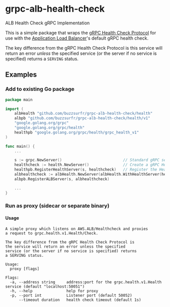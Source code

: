 # grpc-alb-health-check
ALB Health Check gRPC Implementation

This is a simple package that wraps the [gRPC Health Check Protocol](https://github.com/grpc/grpc/blob/master/doc/health-checking.md) for use with the [Application Load Balancer](https://aws.amazon.com/elasticloadbalancing/application-load-balancer/)'s default gRPC health check.

The key difference from the gRPC Health Check Protocol is this service will return an error _unless_ the specified service (or the server if no service is specified) returns a `SERVING` status.

## Examples

### Add to existing Go package

```go
package main

import (
	albHealth "github.com/buzzsurfr/grpc-alb-health-check/health"
	albpb "github.com/buzzsurfr/grpc-alb-health-check/health/v1"
	"google.golang.org/grpc"
	"google.golang.org/grpc/health"
	healthpb "google.golang.org/grpc/health/grpc_health_v1"
)

func main() {
	...

	s := grpc.NewServer()                           // Standard gRPC server creation
	healthcheck := health.NewServer()               // Create a gRPC Health Check server
	healthpb.RegisterHealthServer(s, healthcheck)   // Register the Health Check server
	albhealthcheck := albHealth.NewServer(albHealth.WithHealthServer(healthcheck))
	albpb.RegisterALBServer(s, albhealthcheck)

	...
}

```

### Run as proxy (sidecar or separate binary)

#### Usage

```
A simple proxy which listens on AWS.ALB/Healthcheck and proxies
a request to grpc.health.v1.Health/Check.

The key difference from the gRPC Health Check Protocol is
the service will return an error unless the specified
service (or the server if no service is specified) returns
a SERVING status.

Usage:
  proxy [flags]

Flags:
  -a, --address string     address:port for the grpc.health.v1.Health service (default "localhost:50051")
  -h, --help               help for proxy
  -p, --port int           Listener port (default 50052)
      --timeout duration   health check timeout (default 1s)
```
